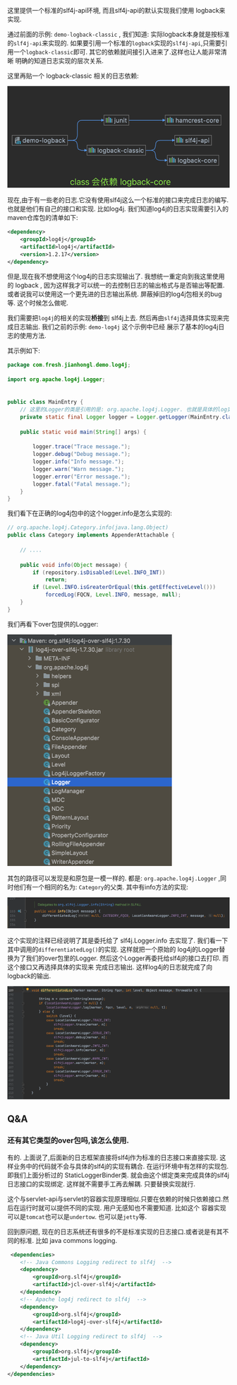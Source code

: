 这里提供一个标准的slf4j-api环境, 而且slf4j-api的默认实现我们使用 logback来实现. 

通过前面的示例: `demo-logback-classic` , 我们知道: 实际logback本身就是按标准的`slf4j-api`来实现的. 
如果要引用一个标准的`logback`实现的`slf4j-api`,只需要引用一个`logback-classic`即可. 其它的依赖就间接引入进来了.这样也让人能非常清晰
明确的知道日志实现的层次关系.

这里再贴一个 logback-classic 相关的日志依赖:


![](../demo-logback-classic/logback-maven-dep.png)

现在,由于有一些老的日志.它没有使用slf4j这么一个标准的接口来完成日志的编写. 也就是他们有自己的接口和实现. 比如log4j. 
我们知道log4j的日志实现需要引入的maven仓库包的清单如下:

```xml
<dependency>
    <groupId>log4j</groupId>
    <artifactId>log4j</artifactId>
    <version>1.2.17</version>
</dependency>
```

但是,现在我不想使用这个log4j的日志实现输出了. 我想统一重定向到我这里使用的 logback , 因为这样我才可以统一的去控制日志的输出格式与是否输出等配置. 
或者说我可以使用这一个更先进的日志输出系统. 屏蔽掉旧的log4j包相关的bug等. 这个时候怎么做呢. 

我们需要把`log4j`的相关的实现**桥接**到 slf4j上去. 然后再由`slf4j`选择具体实现来完成日志输出. 我们之前的示例: `demo-log4j` 这个示例中已经
展示了基本的log4j日志的使用方法.

其示例如下:

```java
package com.fresh.jianhongl.demo.log4j;

import org.apache.log4j.Logger;


public class MainEntry {
    // 这里的Logger的类是引用的是: org.apache.log4j.Logger. 也就是具体的log实现框架.
    private static final Logger logger = Logger.getLogger(MainEntry.class);

    public static void main(String[] args) {

        logger.trace("Trace message.");
        logger.debug("Debug message.");
        logger.info("Info message.");
        logger.warn("Warn message.");
        logger.error("Error message.");
        logger.fatal("Fatal message.");
    }
}
```

我们看下在正确的log4j包中的这个logger.info是怎么实现的:

```java
// org.apache.log4j.Category.info(java.lang.Object)
public class Category implements AppenderAttachable {
    
    // ....
    
    public void info(Object message) {
        if (repository.isDisabled(Level.INFO_INT))
            return;
        if (Level.INFO.isGreaterOrEqual(this.getEffectiveLevel()))
            forcedLog(FQCN, Level.INFO, message, null);
    }
}

```

我们再看下over包提供的Logger:

![img.png](img.png)

其包的路径可以发现是和原包是一模一样的. 都是: `org.apache.log4j.Logger` ,同时他们有一个相同的名为: `Category`的父类. 其中有info方法的实现:


![img_1.png](img_1.png)

这个实现的注释已经说明了其是委托给了 slf4j.Logger.info 去实现了. 我们看一下其中调用的`differentiatedLog()`的实现.
这样就把一个原始的 log4j的Logger替换为了我们的over包里的Logger. 然后这个Logger再委托给slf4j的接口去打印. 而这个接口又再选择具体的实现来
完成日志输出. 这样log4j的日志就完成了向logback的输出. 

![img_2.png](img_2.png)


## Q&A

### 还有其它类型的over包吗,该怎么使用. 

有的. 上面说了,后面新的日志框架直接将slf4j作为标准的日志接口来直接实现. 这样业务中的代码就不会与具体的slf4j的实现有耦合. 在运行环境中有怎样的实现包.
即我们上面分析过的 StaticLoggerBinder类. 就会由这个绑定类来完成具体的slf4j日志接口的实现绑定. 这样就不需要手工再去解耦. 只要替换实现就行. 

这个与servlet-api与servlet的容器实现原理相似.只要在依赖的时候只依赖接口.然后在运行时就可以提供不同的实现. 用户无感知也不需要知道. 比如这个
容器实现可以是`tomcat`也可以是`undertow`. 也可以是`jetty`等. 

回到原问题, 现在的日志系统还有很多的不是标准实现的日志接口.或者说是有其不同的标准. 比如 java commons logging. 


```xml
 <dependencies>
    <!-- Java Commons Logging redirect to slf4j  -->
    <dependency>
        <groupId>org.slf4j</groupId>
        <artifactId>jcl-over-slf4j</artifactId>
    </dependency>
    <!-- Apache log4j redirect to slf4j  -->
    <dependency>
        <groupId>org.slf4j</groupId>
        <artifactId>log4j-over-slf4j</artifactId>
    </dependency>
    <!-- Java Util Logging redirect to slf4j  -->
    <dependency>
        <groupId>org.slf4j</groupId>
        <artifactId>jul-to-slf4j</artifactId>
    </dependency>
</dependencies>
```